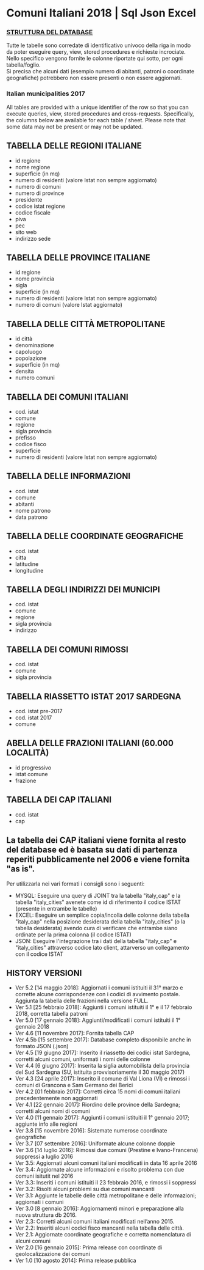 # Comuni Italiani 2018 | Sql Json Excel

### [STRUTTURA DEL DATABASE](https://github.com/MatteoHenryChinaski/Comuni-Italiani-2017-Sql-Json-excel/blob/master/create-database-comuni-italiani.sql)
Tutte le tabelle sono corredate di identificativo univoco della riga in modo da poter eseguire query, view, stored procedures e richieste incrociate. 
Nello specifico vengono fornite le colonne riportate qui sotto, per ogni tabella/foglio.  
Si precisa che alcuni dati (esempio numero di abitanti, patroni o coordinate geografiche) potrebbero non essere presenti o non essere aggiornati.

### Italian municipalities 2017
All tables are provided with a unique identifier of the row so that you can execute queries, view, stored procedures and cross-requests. Specifically, the columns below are available for each table / sheet. 
Please note that some data may not be present or may not be updated.

## TABELLA DELLE REGIONI ITALIANE 
- id regione 
- nome regione 
- superficie (in mq) 
- numero di residenti (valore Istat non sempre aggiornato) 
- numero di comuni 
- numero di province 
- presidente 
- codice istat regione 
- codice fiscale 
- piva 
- pec 
- sito web 
- indirizzo sede 

## TABELLA DELLE PROVINCE ITALIANE 
- id regione 
- nome provincia 
- sigla 
- superficie (in mq) 
- numero di residenti (valore Istat non sempre aggiornato) 
- numero di comuni (valore Istat aggiornato) 

## TABELLA DELLE CITTÀ METROPOLITANE 
- id città 
- denominazione 
- capoluogo 
- popolazione 
- superficie (in mq) 
- densita 
- numero comuni 

## TABELLA DEI COMUNI ITALIANI 
- cod. istat 
- comune 
- regione 
- sigla provincia 
- prefisso 
- codice fisco 
- superficie 
- numero di residenti (valore Istat non sempre aggiornato) 

## TABELLA DELLE INFORMAZIONI 
- cod. istat 
- comune 
- abitanti 
- nome patrono 
- data patrono 

## TABELLA DELLE COORDINATE GEOGRAFICHE 
- cod. istat 
- citta 
- latitudine 
- longitudine 

## TABELLA DEGLI INDIRIZZI DEI MUNICIPI 
- cod. istat 
- comune 
- regione 
- sigla provincia 
- indirizzo 

## TABELLA DEI COMUNI RIMOSSI 
- cod. istat 
- comune 
- sigla provincia 

## TABELLA RIASSETTO ISTAT 2017 SARDEGNA 
- cod. istat pre-2017 
- cod. istat 2017 
- comune 

## ABELLA DELLE FRAZIONI ITALIANI (60.000 LOCALITÀ)
- id progressivo
- istat comune
- frazione

## TABELLA DEI CAP ITALIANI 
- cod. istat 
- cap

## La tabella dei CAP italiani viene fornita al resto del database ed è basata su dati di partenza reperiti pubblicamente nel 2006 e viene fornita "as is".
Per utilizzarla nei vari formati i consigli sono i seguenti:
- MYSQL: Eseguire una query di JOINT tra la tabella "italy_cap" e la tabella "italy_cities" avenete come id di riferimento il codice ISTAT (presente in entrambe le tabelle)
- EXCEL: Eseguire un semplice copia/incolla delle colonne della tabella "italy_cap" nella posizione desiderata della tabella "italy_cities" (o la tabella desiderata) avendo cura di verificare che entrambe siano ordinate per la prima colonna (il codice ISTAT)
- JSON: Eseguire l'integrazione tra i dati della tabella "italy_cap" e "italy_cities" attraverso codice lato client, attarverso un collegamento con il codice ISTAT

## HISTORY VERSIONI
- Ver 5.2 [14 maggio 2018]: Aggiornati i comuni istituiti il 31° marzo e corrette alcune corrispondenze con i codici di avvimento postale. Aggiunta la tabella delle frazioni nella versione FULL.
- Ver 5.1 [25 febbraio 2018]: Aggiunti i comuni istituiti il 1° e il 17 febbraio 2018, corretta tabella patroni
- Ver 5.0 [17 gennaio 2018]: Aggiunti/modificati i comuni istituiti il 1° gennaio 2018
- Ver 4.6 [11 novembre 2017]: Fornita tabella CAP
- Ver 4.5b [15 settembre 2017]: Database completo disponibile anche in formato JSON (.json)
- Ver 4.5 [19 giugno 2017]: Inserito il riassetto dei codici istat Sardegna, corretti alcuni comuni, uniformati i nomi delle colonne
- Ver 4.4 [6 giugno 2017]: Inserita la siglia automobilista della provincia del Sud Sardegna (SU, istituita provvisoriamente il 30 maggio 2017)
- Ver 4.3 [24 aprile 2017]: Inserito il comune di Val Liona (VI) e rimossi i comuni di Grancona e Sam Germano dei Berici
- Ver 4.2 [01 febbraio 2017]: Corretti circa 15 nomi di comuni italiani precedentemente non aggiornati
- Ver 4.1 [22 gennaio 2017]: Riordino delle province della Sardegna; corretti alcuni nomi di comuni
- Ver 4.0 [11 gennaio 2017]: Aggiunti i comuni istituiti il 1° gennaio 2017; aggiunte info alle regioni
- Ver 3.8 [15 novembre 2016]: Sistemate numerose coordinate geografiche
- Ver 3.7 [07 settembre 2016]: Uniformate alcune colonne doppie
- Ver 3.6 [14 luglio 2016]: Rimossi due comuni (Prestine e Ivano-Francena) soppressi a luglio 2016
- Ver 3.5: Aggiornati alcuni comuni italiani modificati in data 16 aprile 2016
- Ver 3.4: Aggiornate alcune informazioni e risolto problema con due comuni isitutit nel 2016
- Ver 3.3: Inseriti i comuni istituiti il 23 febbraio 2016, e rimossi i soppressi
- Ver 3.2: Risolti alcuni problemi su due comuni mancanti
- Ver 3.1: Aggiunte le tabelle delle città metropolitane e delle informazioni; aggiornati i comuni
- Ver 3.0 [8 gennaio 2016]: Aggiornamenti minori e preparazione alla nuova struttura db 2016.
- Ver 2.3: Corretti alcuni comuni italiani modificati nell’anno 2015.
- Ver 2.2: Inseriti alcuni codici fisco mancanti nella tabella delle città.
- Ver 2.1: Aggiornate coordinate geografiche e corretta nomenclatura di alcuni comuni
- Ver 2.0 [16 gennaio 2015]: Prima release con coordinate di geolocalizzazione dei comuni
- Ver 1.0 [10 agosto 2014]: Prima release pubblica



